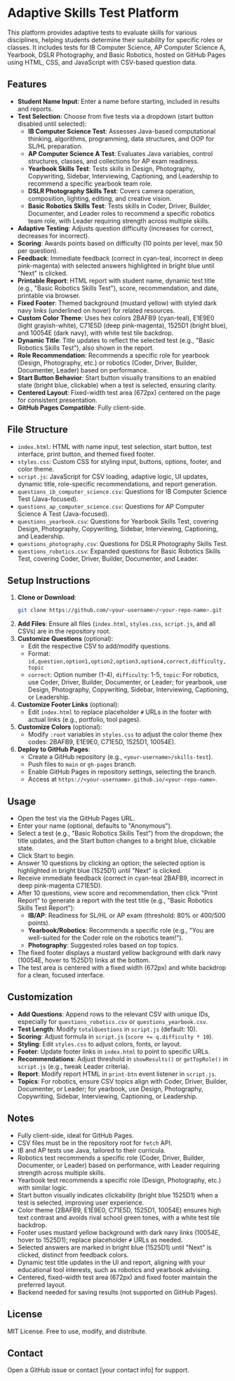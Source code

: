 # Adaptive Skills Test Platform

This platform provides adaptive tests to evaluate skills for various disciplines, helping students determine their suitability for specific roles or classes. It includes tests for IB Computer Science, AP Computer Science A, Yearbook, DSLR Photography, and Basic Robotics, hosted on GitHub Pages using HTML, CSS, and JavaScript with CSV-based question data.

## Features
- **Student Name Input**: Enter a name before starting, included in results and reports.
- **Test Selection**: Choose from five tests via a dropdown (start button disabled until selected):
  - **IB Computer Science Test**: Assesses Java-based computational thinking, algorithms, programming, data structures, and OOP for SL/HL preparation.
  - **AP Computer Science A Test**: Evaluates Java variables, control structures, classes, and collections for AP exam readiness.
  - **Yearbook Skills Test**: Tests skills in Design, Photography, Copywriting, Sidebar, Interviewing, Captioning, and Leadership to recommend a specific yearbook team role.
  - **DSLR Photography Skills Test**: Covers camera operation, composition, lighting, editing, and creative vision.
  - **Basic Robotics Skills Test**: Tests skills in Coder, Driver, Builder, Documenter, and Leader roles to recommend a specific robotics team role, with Leader requiring strength across multiple skills.
- **Adaptive Testing**: Adjusts question difficulty (increases for correct, decreases for incorrect).
- **Scoring**: Awards points based on difficulty (10 points per level, max 50 per question).
- **Feedback**: Immediate feedback (correct in cyan-teal, incorrect in deep pink-magenta) with selected answers highlighted in bright blue until "Next" is clicked.
- **Printable Report**: HTML report with student name, dynamic test title (e.g., "Basic Robotics Skills Test"), score, recommendation, and date, printable via browser.
- **Fixed Footer**: Themed background (mustard yellow) with styled dark navy links (underlined on hover) for related resources.
- **Custom Color Theme**: Uses hex colors 2BAFB9 (cyan-teal), E1E9E0 (light grayish-white), C71E5D (deep pink-magenta), 1525D1 (bright blue), and 10054E (dark navy), with white test tile backdrop.
- **Dynamic Title**: Title updates to reflect the selected test (e.g., "Basic Robotics Skills Test"), also shown in the report.
- **Role Recommendation**: Recommends a specific role for yearbook (Design, Photography, etc.) or robotics (Coder, Driver, Builder, Documenter, Leader) based on performance.
- **Start Button Behavior**: Start button visually transitions to an enabled state (bright blue, clickable) when a test is selected, ensuring clarity.
- **Centered Layout**: Fixed-width test area (672px) centered on the page for consistent presentation.
- **GitHub Pages Compatible**: Fully client-side.

## File Structure
- `index.html`: HTML with name input, test selection, start button, test interface, print button, and themed fixed footer.
- `styles.css`: Custom CSS for styling input, buttons, options, footer, and color theme.
- `script.js`: JavaScript for CSV loading, adaptive logic, UI updates, dynamic title, role-specific recommendations, and report generation.
- `questions_ib_computer_science.csv`: Questions for IB Computer Science Test (Java-focused).
- `questions_ap_computer_science.csv`: Questions for AP Computer Science A Test (Java-focused).
- `questions_yearbook.csv`: Questions for Yearbook Skills Test, covering Design, Photography, Copywriting, Sidebar, Interviewing, Captioning, and Leadership.
- `questions_photography.csv`: Questions for DSLR Photography Skills Test.
- `questions_robotics.csv`: Expanded questions for Basic Robotics Skills Test, covering Coder, Driver, Builder, Documenter, and Leader.

## Setup Instructions
1. **Clone or Download**:
   ```bash
   git clone https://github.com/<your-username>/<your-repo-name>.git
   ```
2. **Add Files**: Ensure all files (`index.html`, `styles.css`, `script.js`, and all CSVs) are in the repository root.
3. **Customize Questions** (optional):
   - Edit the respective CSV to add/modify questions.
   - Format: `id,question,option1,option2,option3,option4,correct,difficulty,topic`
   - `correct`: Option number (1-4), `difficulty`: 1-5, `topic`: For robotics, use Coder, Driver, Builder, Documenter, or Leader; for yearbook, use Design, Photography, Copywriting, Sidebar, Interviewing, Captioning, or Leadership.
4. **Customize Footer Links** (optional):
   - Edit `index.html` to replace placeholder `#` URLs in the footer with actual links (e.g., portfolio, tool pages).
5. **Customize Colors** (optional):
   - Modify `:root` variables in `styles.css` to adjust the color theme (hex codes: 2BAFB9, E1E9E0, C71E5D, 1525D1, 10054E).
6. **Deploy to GitHub Pages**:
   - Create a GitHub repository (e.g., `<your-username>/skills-test`).
   - Push files to `main` or `gh-pages` branch.
   - Enable GitHub Pages in repository settings, selecting the branch.
   - Access at `https://<your-username>.github.io/<your-repo-name>`.

## Usage
- Open the test via the GitHub Pages URL.
- Enter your name (optional, defaults to "Anonymous").
- Select a test (e.g., "Basic Robotics Skills Test") from the dropdown; the title updates, and the Start button changes to a bright blue, clickable state.
- Click Start to begin.
- Answer 10 questions by clicking an option; the selected option is highlighted in bright blue (1525D1) until "Next" is clicked.
- Receive immediate feedback (correct in cyan-teal 2BAFB9, incorrect in deep pink-magenta C71E5D).
- After 10 questions, view score and recommendation, then click "Print Report" to generate a report with the test title (e.g., "Basic Robotics Skills Test Report"):
  - **IB/AP**: Readiness for SL/HL or AP exam (threshold: 80% or 400/500 points).
  - **Yearbook/Robotics**: Recommends a specific role (e.g., "You are well-suited for the Coder role on the robotics team!").
  - **Photography**: Suggested roles based on top topics.
- The fixed footer displays a mustard yellow background with dark navy (10054E, hover to 1525D1) links at the bottom.
- The test area is centered with a fixed width (672px) and white backdrop for a clean, focused interface.

## Customization
- **Add Questions**: Append rows to the relevant CSV with unique IDs, especially for `questions_robotics.csv` or `questions_yearbook.csv`.
- **Test Length**: Modify `totalQuestions` in `script.js` (default: 10).
- **Scoring**: Adjust formula in `script.js` (`score += q.difficulty * 10`).
- **Styling**: Edit `styles.css` to adjust colors, fonts, or layout.
- **Footer**: Update footer links in `index.html` to point to specific URLs.
- **Recommendations**: Adjust threshold in `showResults()` or `getTopRole()` in `script.js` (e.g., tweak Leader criteria).
- **Report**: Modify report HTML in `print-btn` event listener in `script.js`.
- **Topics**: For robotics, ensure CSV topics align with Coder, Driver, Builder, Documenter, or Leader; for yearbook, use Design, Photography, Copywriting, Sidebar, Interviewing, Captioning, or Leadership.

## Notes
- Fully client-side, ideal for GitHub Pages.
- CSV files must be in the repository root for `fetch` API.
- IB and AP tests use Java, tailored to their curricula.
- Robotics test recommends a specific role (Coder, Driver, Builder, Documenter, or Leader) based on performance, with Leader requiring strength across multiple skills.
- Yearbook test recommends a specific role (Design, Photography, etc.) with similar logic.
- Start button visually indicates clickability (bright blue 1525D1) when a test is selected, improving user experience.
- Color theme (2BAFB9, E1E9E0, C71E5D, 1525D1, 10054E) ensures high text contrast and avoids rival school green tones, with a white test tile backdrop.
- Footer uses mustard yellow background with dark navy links (10054E, hover to 1525D1); replace placeholder `#` URLs as needed.
- Selected answers are marked in bright blue (1525D1) until "Next" is clicked, distinct from feedback colors.
- Dynamic test title updates in the UI and report, aligning with your educational tool interests, such as robotics and yearbook advising.
- Centered, fixed-width test area (672px) and fixed footer maintain the preferred layout.
- Backend needed for saving results (not supported on GitHub Pages).

## License
MIT License. Free to use, modify, and distribute.

## Contact
Open a GitHub issue or contact [your contact info] for support.